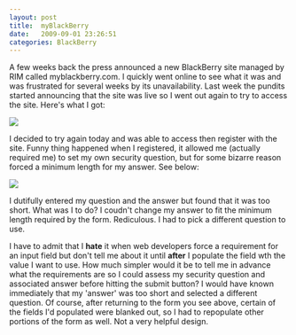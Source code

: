 ```yaml
---
layout: post
title:  myBlackBerry
date:   2009-09-01 23:26:51
categories: BlackBerry
---
```

A few weeks back the press announced a new BlackBerry site managed by RIM called myblackberry.com. I quickly went online to see what it was and was frustrated for several weeks by its unavailability. Last week the pundits started announcing that the site was live so I went out again to try to access the site. Here's what I got:

![](images/stories/myblackberry1sm.png)

I decided to try again today and was able to access then register with the site. Funny thing happened when I registered, it allowed me (actually required me) to set my own security question, but for some bizarre reason forced a minimum length for my answer. See below:

![](images/stories/myblackberry2sm.png)

I dutifully entered my question and the answer but found that it was too short. What was I to do? I coudn't change my answer to fit the minimum length required by the form. Rediculous. I had to pick a different question to use.

I have to admit that I **hate** it when web developers force a requirement for an input field but don't tell me about it until **after** I populate the field wth the value I want to use. How much simpler would it be to tell me in advance what the requirements are so I could assess my security question and associated answer before hitting the submit button? I would have known immediately that my 'answer' was too short and selected a different question. Of course, after returning to the form you see above, certain of the fields I'd populated were blanked out, so I had to repopulate other portions of the form as well. Not a very helpful design.